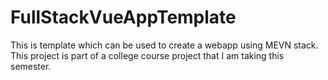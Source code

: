 # FullStackVueAppTemplate
This is template which can be used to create a webapp using MEVN stack. This project is part of a college course project that I am taking this semester. 
